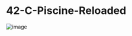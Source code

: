 # 42-C-Piscine-Reloaded

![image](https://github.com/MVPee/42-C-Piscine-Reloaded/assets/93082514/0a8fe9f8-866f-4b5f-8fb8-abad0218f4a9)

